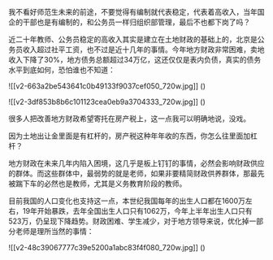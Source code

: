 



我不看好师范生未来的前途，不要觉得有编制就代表稳定，代表着高收入，当年国企的干部也是有编制的，和公务员一样归组织部管理，最后不也都下岗了吗？

近二十年教师、公务员稳定的高收入其实是建立在土地财政的基础上的，北京是公务员收入超过社平工资，也不过是近十几年的事情。今年地方财政非常困难，卖地收入下降了30%，地方债务总额超过34万亿，这还仅仅是表内负债，真实的债务水平到底如何，恐怕谁也不知道：

![[v2-663a2be543641c0b49133f9037cef050_720w.jpg]]
()

![[v2-3df853b8b6c101123cea0eb9a3704333_720w.jpg]]
()

很多人把改善地方财政希望寄托在房产税上，这一点我可以明确地说，没戏。

因为土地出让金里面是有杠杆的，房产税这种年年收的东西，你怎么往里面加杠杆？

地方财政在未来几年内陷入困境，这几乎是板上钉钉的事情，必然会影响财政供应的群体。而这些群体中，最弱势的就是老师，如果非要精简财政供养群体，那最先被踹下车的必然也是教师，尤其是义务教育阶段的教师。

目前我国的人口变化也支持这一点，本世纪我国每年的出生人口都在1600万左右，19年开始暴跌，去年全国出生人口只有1062万，今年上半年出生人口只有523万，仍呈现下降趋势。财政困难、学生减少，对于地方领导来说，优化掉一部分老师是理所当然的事情：

![[v2-48c39067777c39e5200a1abc83f4f080_720w.jpg]]
()





